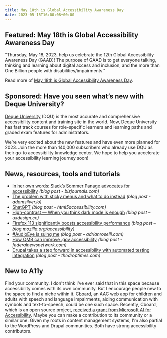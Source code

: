 ```yaml
---
title: May 18th is Global Accessibility Awareness Day
date: 2023-05-15T16:00:08+00:00
---
```


## Featured: May 18th is Global Accessibility Awareness Day

"Thursday, May 18, 2023, help us celebrate the 12th Global Accessibility Awareness Day (GAAD)! The purpose of GAAD is to get everyone talking, thinking and learning about digital access and inclusion, and the more than One Billion people with disabilities/impairments."

Read more of [May 18th is Global Accessibility Awareness Day](https://accessibility.day).

## Sponsored: Have you seen what’s new with Deque University?

[Deque University](https://dequeuniversity.com/) (DQU) is the most accurate and comprehensive accessibility content and training site in the world. Now, Deque University has fast track courses for role-specific learners and learning paths and graded exam features for administrators.

We’re very excited about the new features and have even more planned for 2023. Join the more than 140,000 subscribers who already use DQU as their go-to accessibility knowledge center. We hope to help you accelerate your accessibility learning journey soon!

## News, resources, tools and tutorials

- [In her own words: Slack’s Sommer Panage advocates for accessibility](https://www.bizjournals.com/bizwomen/news/latest-news/2023/05/in-her-own-words-slack-s-sommer-panage.html?page=all) *(blog post - bizjournals.com)*
- [The problem with sticky menus and what to do instead](https://adamsilver.io/blog/the-problem-with-sticky-menus-and-what-to-do-instead/) *(blog post - adamsilver.io)*
- [ShatGPT](https://html5accessibility.com/stuff/2023/05/08/shatgpt/) *(blog post - html5accessibility.com)*
- [High-contrast — When you think dark mode is enough](https://uxdesign.cc/high-contrast-when-you-think-the-dark-mode-is-enough-d190218d4bba) *(blog post – uxdesign.cc)*
- [Firefox 113 significantly boosts accessibility performance](https://blog.mozilla.org/accessibility/firefox-113-accessibility-performance/) *(blog post – blog.mozilla.org/accessibility)*
- [#AudioEye is suing me](https://adrianroselli.com/2023/05/audioeye-is-suing-me.html) *(blog post – adrianroselli.com)*
- [How OMB can improve .gov accessibility](https://federalnewsnetwork.com/commentary/2023/05/how-omb-can-improve-gov-accessibility/) *(blog post - federalnewsnetwork.com)*
- [Drupal takes a step forward in accessibility with automated testing integration](https://thedroptimes.com/30928/drupal-takes-step-forward-in-accessibility-with-automated-testing-integration) *(blog post – thedroptimes.com)*

## New to A11y

Find your community. I don't think I've ever said that in this space because accessibility comes with its own community. But I encourage people new to the space to find a niche within it. [Cboard](https://www.cboard.io), an AAC web app for children and adults with speech and language impairments, aiding communication with symbols and text-to-speech, could be one such space. Recently, Cboard, which is an open source project, [received a grant from Microsoft AI for Accessibility](https://blogs.microsoft.com/accessibility/the-opportunity-for-assistive-technology/). Maybe you can make a contribution to its community or a similar one. Given my roots in content management systems, I'm also partial to the WordPress and Drupal communities. Both have strong accessibility contributors.
